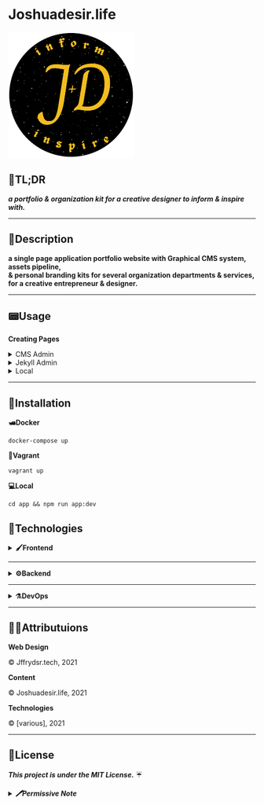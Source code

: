 <!-- ⚠️ This README has been generated from the file(s) "SCHEMA.md" ⚠️--><h1>Joshuadesir.life</h1>

<img src="./docs/_logo.png" height="256px" width="256px"/>
<h2>🔗TL;DR</h2>

_**a portfolio & organization kit for a creative designer to inform & inspire with.**_

--- 

<h2>📃Description</h2>

**a single page application portfolio website with Graphical CMS system, assets pipeline, <br>& personal branding kits for several organization departments & services, for a creative entrepreneur & designer.**

---  

<h2>📟Usage</h2>

**Creating Pages** 

<details>
 <summary>CMS Admin</summary> 
  lorem ipsum dolor sit amet

</details>

<details>
 <summary>Jekyll Admin</summary> 
  lorem ipsum dolor sit amet

</details>

<details>
 <summary>Local</summary> 
  lorem ipsum dolor sit amet

</details>

--- 


<h2>🔨Installation</h2>

**🛥Docker**

```
docker-compose up
```

**🧊Vagrant** 

```
vagrant up
```


**💻Local** 

```
cd app && npm run app:dev 
``` 


<h2>🧰Technologies</h2> 

<details>
 <summary><b>🖌️Frontend</b></summary>
 <ul>
  <li><a>Hover.css | Hover Animations</a></li>
   <li><a>Solid State | UI Skeleton</a></li>
   <li><a>TsParticles | Particles Generator</a></li>
 </ul>
</details>

--- 

<details>
 <summary><b>⚙️Backend</b></summary>
 <ul>
  <li><a>Gulp.js | Task Runner</a></li>
  <li><a>Github | GIT Repository</a></li>
    <li><a>Jekyll | SSG </a></li>
 </ul>
</details>

--- 

<details>
 <summary><b>⚗️DevOps</b></summary>
 <ul>
 <li><a>Vercel | App Deployment</a></li>
  <li><a>Forestry.io | CMS Framework</a></li>
    <li><a>Github Actions | Chronical Task Runner</a></li>

 </ul>
</details>

---

<h2>🙏🏿Attributuions</h2>

**Web Design**

©️ Jffrydsr.tech, 2021

**Content**

©️ Joshuadesir.life, 2021 

**Technologies**

©️ [various], 2021

---
<h2>📃License</h2>

_**This project is under the MIT License.**_ ☔

<details>
 <summary><b><i>🖊️Permissive Note</i></b></summary>
 <b>Copyright ©️ 2021 Joshuadesir.life</b>
 
 <br>
  Permission is hereby granted, free of charge, to any person obtaining a copy of this software and associated documentation files (the “Software”), to deal in the Software without restriction, including without limitation the rights to use, copy, modify, merge, publish, distribute, sublicense, and/or sell copies of the Software, and to permit persons to whom the Software is furnished to do so, subject to the following conditions:
  
  The above copyright notice and this permission notice shall be included in all copies or substantial portions of the Software
  <br>

  THE SOFTWARE IS PROVIDED “AS IS”, WITHOUT WARRANTY OF ANY KIND, EXPRESS OR IMPLIED, INCLUDING BUT NOT LIMITED TO THE WARRANTIES OF MERCHANTABILITY, FITNESS FOR A PARTICULAR PURPOSE AND NONINFRINGEMENT. IN NO EVENT SHALL THE AUTHORS OR COPYRIGHT HOLDERS BE LIABLE FOR ANY CLAIM, DAMAGES OR OTHER LIABILITY, WHETHER IN AN ACTION OF CONTRACT, TORT OR OTHERWISE, ARISING FROM, OUT OF OR IN CONNECTION WITH THE SOFTWARE OR THE USE OR OTHER DEALINGS IN THE SOFTWARE.
   
</details>